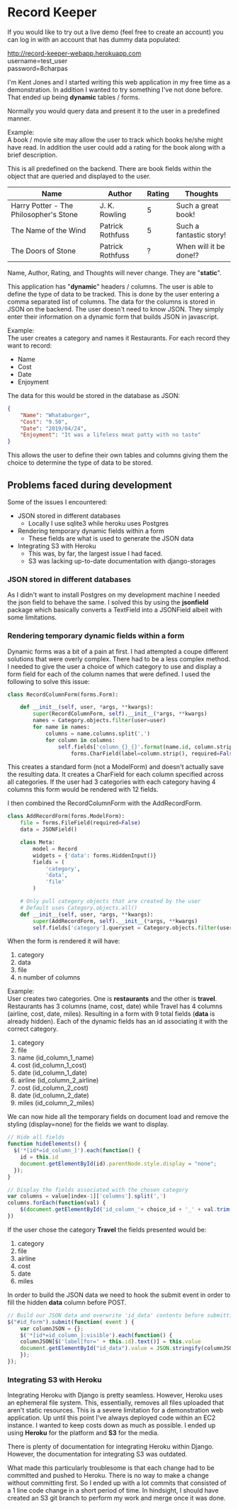 # Record Keeper

If you would like to try out a live demo (feel free to create an account) you can log in with an account that has dummy data populated:

<http://record-keeper-webapp.herokuapp.com>  
username=test_user  
password=8charpas

I'm Kent Jones and I started writing this web application in my free time as a demonstration. In addition I wanted to try something I've not done before. That ended up being **dynamic** tables / forms.

Normally you would query data and present it to the user in a predefined manner.

Example:  
A book / movie site may allow the user to track which books he/she might have read. In addition the user could add a rating for the book along with a brief description.

This is all predefined on the backend. There are book fields within the object that are queried and displayed to the user.

Name | Author | Rating | Thoughts
---------|----------|---------|---------
 Harry Potter - The Philosopher's Stone | J. K. Rowling | 5 | Such a great book!
 The Name of the Wind | Patrick Rothfuss | 5 | Such a fantastic story!
 The Doors of Stone | Patrick Rothfuss | ? | When will it be done!?

Name, Author, Rating, and Thoughts will never change. They are "**static**".

This application has "**dynamic**" headers / columns. The user is able to define the type of data to be tracked. This is done by the user entering a comma separated list of columns. The data for the columns is stored in JSON on the backend. The user doesn't need to know JSON. They simply enter their information on a dynamic form that builds JSON in javascript.

Example:  
The user creates a category and names it Restaurants. For each record they want to record:

* Name
* Cost
* Date
* Enjoyment

The data for this would be stored in the database as JSON:

```json
{
    "Name": "Whataburger",
    "Cost": "9.50",
    "Date": "2019/04/24",
    "Enjoyment": "It was a lifeless meat patty with no taste"
}
```

This allows the user to define their own tables and columns giving them the choice to determine the type of data to be stored.

## Problems faced during development

Some of the issues I encountered:

* JSON stored in different databases
  * Locally I use sqlite3 while heroku uses Postgres
* Rendering temporary dynamic fields within a form
  * These fields are what is used to generate the JSON data
* Integrating S3 with Heroku
  * This was, by far, the largest issue I had faced.
  * S3 was lacking up-to-date documentation with django-storages

### JSON stored in different databases

As I didn't want to install Postgres on my development machine I needed the json field to behave the same. I solved this by using the **jsonfield**  package which basically converts a TextField into a JSONField albeit with some limitations.

### Rendering temporary dynamic fields within a form

Dynamic forms was a bit of a pain at first. I had attempted a coupe different solutions that were overly complex. There had to be a less complex method. I needed to give the user a choice of which category to use and display a form field for each of the column names that were defined. I used the following to solve this issue:

```python
class RecordColumnForm(forms.Form):

    def __init__(self, user, *args, **kwargs):
        super(RecordColumnForm, self).__init__(*args, **kwargs)
        names = Category.objects.filter(user=user)
        for name in names:
            columns = name.columns.split(',')
            for column in columns:
                self.fields['column_{}_{}'.format(name.id, column.strip())] = \
                    forms.CharField(label=column.strip(), required=False)
```

This creates a standard form (not a ModelForm) and doesn't actually save the resulting data. It creates a CharField for each column specified across all categories. If the user had 3 categories with each category having 4 columns this form would be rendered with 12 fields.

I then combined the RecordColumnForm with the AddRecordForm.

```python
class AddRecordForm(forms.ModelForm):
    file = forms.FileField(required=False)
    data = JSONField()

    class Meta:
        model = Record
        widgets = {'data': forms.HiddenInput()}
        fields = (
            'category',
            'data',
            'file'
        )

    # Only pull category objects that are created by the user
    # Default uses Category.objects.all()
    def __init__(self, user, *args, **kwargs):
        super(AddRecordForm, self).__init__(*args, **kwargs)
        self.fields['category'].queryset = Category.objects.filter(user=user)
```

When the form is rendered it will have:

1. category
2. data
3. file
4. n number of columns

Example:  
User creates two categories. One is **restaurants** and the other is **travel**. Restaurants has 3 columns (name, cost, date) while Travel has 4 columns (airline, cost, date, miles). Resulting in a form with 9 total fields (**data** is already hidden). Each of the dynamic fields has an id associating it with the correct category.

1. category
2. file
3. name (id_column_1_name)
4. cost (id_column_1_cost)
5. date (id_column_1_date)
6. airline (id_column_2_airline)
7. cost (id_column_2_cost)
8. date (id_column_2_date)
9. miles (id_column_2_miles)

We can now hide all the temporary fields on document load and remove the styling (display=none) for the fields we want to display.

```javascript
// Hide all fields
function hideElements() {
  $('*[id*=id_column_]').each(function() {
    id = this.id
    document.getElementById(id).parentNode.style.display = "none";
  });
}
```

```javascript
// Display the fields associated with the chosen category
var columns = value[index-1]['columns'].split(',')
columns.forEach(function(val) {
    $(document.getElementById('id_column_'+ choice_id + '_' + val.trim()).parentNode.removeAttribute('style'))
})
```

If the user chose the category **Travel** the fields presented would be:

1. category
2. file
3. airline
4. cost
5. date
6. miles

In order to build the JSON data we need to hook the submit event in order to fill the hidden **data** column before POST.

```javascript
// Build our JSON data and overwrite 'id_data' contents before submitting
$("#id_form").submit(function( event ) {
    var columnJSON = {};
    $('*[id*=id_column_]:visible').each(function() {
    columnJSON[$('label[for=' + this.id).text()] = this.value
    document.getElementById("id_data").value = JSON.stringify(columnJSON, null, 4);
    });
});
```

### Integrating S3 with Heroku

Integrating Heroku with Django is pretty seamless. However, Heroku uses an ephemeral file system. This, essentially, removes all files uploaded that aren't static resources. This is a severe limitation for a demonstration web application. Up until this point I've always deployed code within an EC2 instance. I wanted to keep costs down as much as possible. I ended up using **Heroku** for the platform and **S3** for the media.

There is plenty of documentation for integrating Heroku within Django. However, the documentation for integrating S3 was outdated.

What made this particularly troublesome is that each change had to be committed and pushed to Heroku. There is no way to make a change without committing first. So I ended up with a lot commits that consisted of a 1 line code change in a short period of time. In hindsight, I should have created an S3 git branch to perform my work and merge once it was done.